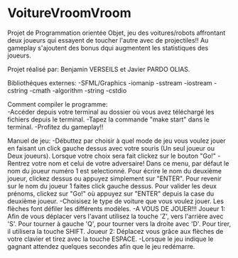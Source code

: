 # VoitureVroomVroom
Projet de Programmation orientée Objet, jeu des voitures/robots affrontant deux joueurs qui essayent de toucher l'autre avec de projectiles!!
Au gameplay s'ajoutent des bonus dqui augmentent les statistiques des joueurs.

Projet réalisé par: Benjamin VERSEILS et Javier PARDO OLIAS.

Bibliothéques externes: 
	-SFML/Graphics
	-iomanip 
	-sstream 
	-iostream
	-cstring
	-cmath
	-algorithm
	-string
	-cstdio

Comment compiler le programme:	
	-Accéder depuis votre terminal au dossier où vous avez téléchargé les fichiers depuis le terminal.
	-Tapez la commande "make start" dans le terminal.
	-Profitez du gameplay!!

Manuel de jeu:
	-Débuttez par choisir à quel mode de jeu vous voulez jouer en faisant un click gauche dessus avec votre souris (Un seul joueur ou Deux joueurs). Lorsque votre choix sera fait clickez sur le bouton "Go!"
	-Rentrez votre nom et celui de votre adversaire! Dans ce menu, par défaut le nom du joueur numéro 1 est selectionné. Pour écrire le nom du deuxième joueur, clickez dessus ou appuyez simplement sur "ENTER". Pour revenir sur le nom du joueur 1 faites click gauche dessus. Pour valider les deux prénoms, clickez sur "Go!" où appuyez sur "ENTER" depuis la case du deuxième joueur.
	-Choisisez le type de voiture que vous voulez jouer. Les flèches font défiler les différents modèles.
	-A VOUS DE JOUER!!!
	Joueur 1: Afin de vous déplacer vers l'avant utilisez la touche 'Z', vers l'arrière avec 'S'. Pour tourner à gauche 'Q', pour tourner vers la droite avec 'D'. Pour tirer, il utilisera la touche SHIFT.
	Joueur 2: Déplacez vous grâce aux flèches de votre clavier et tirez avec la touche ESPACE.
	-Lorsque le jeu indique le gagnant attendez quelques secondes afin que le jeu redémarre.